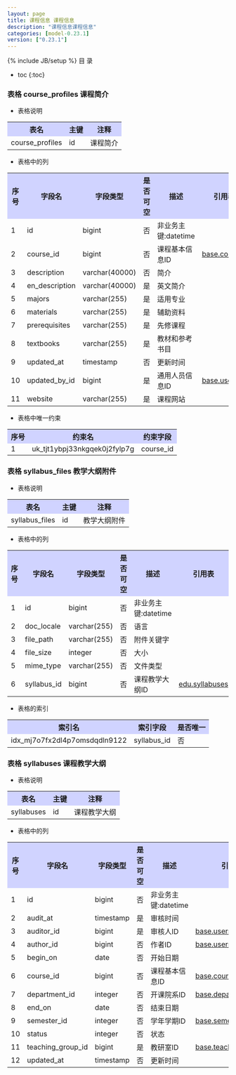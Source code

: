 ```yaml
---
layout: page
title: 课程信息 课程信息
description: "课程信息课程信息"
categories: [model-0.23.1]
version: ["0.23.1"]
---
```

{% include JB/setup %}
 目  录

* toc
{:toc}



### 表格 course_profiles 课程简介

  * 表格说明

<table class="table table-bordered table-striped table-condensed">
<tr><th style="background-color:#D0D3FF">表名</th><th style="background-color:#D0D3FF">主键</th><th style="background-color:#D0D3FF">注释</th>  </tr>
<tr><td>course_profiles</td><td>id</td><td>课程简介</td>  </tr>
</table>

  * 表格中的列

<table class="table table-bordered table-striped table-condensed">
<tr><th style="background-color:#D0D3FF" class="text-center">序号</th><th style="background-color:#D0D3FF">字段名</th><th style="background-color:#D0D3FF">字段类型</th><th style="background-color:#D0D3FF" class="text-center">是否可空</th><th style="background-color:#D0D3FF">描述</th><th style="background-color:#D0D3FF">引用表</th>  </tr>
<tr><td class="text-center">1</td><td>id</td><td>bigint</td><td class="text-center">否</td><td>非业务主键:datetime</td><td></td>  </tr>
<tr><td class="text-center">2</td><td>course_id</td><td>bigint</td><td class="text-center">否</td><td>课程基本信息ID</td><td>           <a href="/base/edu/core.html#表格-courses-课程基本信息">base.courses</a>
</td>  </tr>
<tr><td class="text-center">3</td><td>description</td><td>varchar(40000)</td><td class="text-center">否</td><td>简介</td><td></td>  </tr>
<tr><td class="text-center">4</td><td>en_description</td><td>varchar(40000)</td><td class="text-center">是</td><td>英文简介</td><td></td>  </tr>
<tr><td class="text-center">5</td><td>majors</td><td>varchar(255)</td><td class="text-center">是</td><td>适用专业</td><td></td>  </tr>
<tr><td class="text-center">6</td><td>materials</td><td>varchar(255)</td><td class="text-center">是</td><td>辅助资料</td><td></td>  </tr>
<tr><td class="text-center">7</td><td>prerequisites</td><td>varchar(255)</td><td class="text-center">是</td><td>先修课程</td><td></td>  </tr>
<tr><td class="text-center">8</td><td>textbooks</td><td>varchar(255)</td><td class="text-center">是</td><td>教材和参考书目</td><td></td>  </tr>
<tr><td class="text-center">9</td><td>updated_at</td><td>timestamp</td><td class="text-center">否</td><td>更新时间</td><td></td>  </tr>
<tr><td class="text-center">10</td><td>updated_by_id</td><td>bigint</td><td class="text-center">是</td><td>通用人员信息ID</td><td>           <a href="/base/common/user.html#表格-users-通用人员信息">base.users</a>
</td>  </tr>
<tr><td class="text-center">11</td><td>website</td><td>varchar(255)</td><td class="text-center">是</td><td>课程网站</td><td></td>  </tr>
</table>

  * 表格中唯一约束

<table class="table table-bordered table-striped table-condensed">
  <tr>
<th style="background-color:#D0D3FF">序号</th><th style="background-color:#D0D3FF">约束名</th><th style="background-color:#D0D3FF">约束字段</th>  </tr>
<tr><td>1</td><td>uk_tjt1ybpj33nkgqek0j2fylp7g</td><td>course_id</td>  </tr>
</table>


### 表格 syllabus_files 教学大纲附件

  * 表格说明

<table class="table table-bordered table-striped table-condensed">
<tr><th style="background-color:#D0D3FF">表名</th><th style="background-color:#D0D3FF">主键</th><th style="background-color:#D0D3FF">注释</th>  </tr>
<tr><td>syllabus_files</td><td>id</td><td>教学大纲附件</td>  </tr>
</table>

  * 表格中的列

<table class="table table-bordered table-striped table-condensed">
<tr><th style="background-color:#D0D3FF" class="text-center">序号</th><th style="background-color:#D0D3FF">字段名</th><th style="background-color:#D0D3FF">字段类型</th><th style="background-color:#D0D3FF" class="text-center">是否可空</th><th style="background-color:#D0D3FF">描述</th><th style="background-color:#D0D3FF">引用表</th>  </tr>
<tr><td class="text-center">1</td><td>id</td><td>bigint</td><td class="text-center">否</td><td>非业务主键:datetime</td><td></td>  </tr>
<tr><td class="text-center">2</td><td>doc_locale</td><td>varchar(255)</td><td class="text-center">否</td><td>语言</td><td></td>  </tr>
<tr><td class="text-center">3</td><td>file_path</td><td>varchar(255)</td><td class="text-center">否</td><td>附件关键字</td><td></td>  </tr>
<tr><td class="text-center">4</td><td>file_size</td><td>integer</td><td class="text-center">否</td><td>大小</td><td></td>  </tr>
<tr><td class="text-center">5</td><td>mime_type</td><td>varchar(255)</td><td class="text-center">否</td><td>文件类型</td><td></td>  </tr>
<tr><td class="text-center">6</td><td>syllabus_id</td><td>bigint</td><td class="text-center">否</td><td>课程教学大纲ID</td><td>           <a href="/edu/course/misc.html#表格-syllabuses-课程教学大纲">edu.syllabuses</a>
</td>  </tr>
</table>


  * 表格的索引

<table class="table table-bordered table-striped table-condensed">
  <tr>
<th style="background-color:#D0D3FF">索引名</th><th style="background-color:#D0D3FF">索引字段</th><th style="background-color:#D0D3FF">是否唯一</th>  </tr>
<tr><td>idx_mj7o7fx2dl4p7omsdqdln9122</td><td>syllabus_id</td><td>否</td>  </tr>
</table>

### 表格 syllabuses 课程教学大纲

  * 表格说明

<table class="table table-bordered table-striped table-condensed">
<tr><th style="background-color:#D0D3FF">表名</th><th style="background-color:#D0D3FF">主键</th><th style="background-color:#D0D3FF">注释</th>  </tr>
<tr><td>syllabuses</td><td>id</td><td>课程教学大纲</td>  </tr>
</table>

  * 表格中的列

<table class="table table-bordered table-striped table-condensed">
<tr><th style="background-color:#D0D3FF" class="text-center">序号</th><th style="background-color:#D0D3FF">字段名</th><th style="background-color:#D0D3FF">字段类型</th><th style="background-color:#D0D3FF" class="text-center">是否可空</th><th style="background-color:#D0D3FF">描述</th><th style="background-color:#D0D3FF">引用表</th>  </tr>
<tr><td class="text-center">1</td><td>id</td><td>bigint</td><td class="text-center">否</td><td>非业务主键:datetime</td><td></td>  </tr>
<tr><td class="text-center">2</td><td>audit_at</td><td>timestamp</td><td class="text-center">是</td><td>审核时间</td><td></td>  </tr>
<tr><td class="text-center">3</td><td>auditor_id</td><td>bigint</td><td class="text-center">是</td><td>审核人ID</td><td>           <a href="/base/common/user.html#表格-users-通用人员信息">base.users</a>
</td>  </tr>
<tr><td class="text-center">4</td><td>author_id</td><td>bigint</td><td class="text-center">否</td><td>作者ID</td><td>           <a href="/base/common/user.html#表格-users-通用人员信息">base.users</a>
</td>  </tr>
<tr><td class="text-center">5</td><td>begin_on</td><td>date</td><td class="text-center">否</td><td>开始日期</td><td></td>  </tr>
<tr><td class="text-center">6</td><td>course_id</td><td>bigint</td><td class="text-center">否</td><td>课程基本信息ID</td><td>           <a href="/base/edu/core.html#表格-courses-课程基本信息">base.courses</a>
</td>  </tr>
<tr><td class="text-center">7</td><td>department_id</td><td>integer</td><td class="text-center">否</td><td>开课院系ID</td><td>           <a href="/base/common/user.html#表格-departments-部门组织机构信息">base.departments</a>
</td>  </tr>
<tr><td class="text-center">8</td><td>end_on</td><td>date</td><td class="text-center">否</td><td>结束日期</td><td></td>  </tr>
<tr><td class="text-center">9</td><td>semester_id</td><td>integer</td><td class="text-center">否</td><td>学年学期ID</td><td>           <a href="/base/edu/misc.html#表格-semesters-学年学期">base.semesters</a>
</td>  </tr>
<tr><td class="text-center">10</td><td>status</td><td>integer</td><td class="text-center">否</td><td>状态</td><td></td>  </tr>
<tr><td class="text-center">11</td><td>teaching_group_id</td><td>bigint</td><td class="text-center">是</td><td>教研室ID</td><td>           <a href="/base/edu/misc.html#表格-teaching_groups-教研室">base.teaching_groups</a>
</td>  </tr>
<tr><td class="text-center">12</td><td>updated_at</td><td>timestamp</td><td class="text-center">否</td><td>更新时间</td><td></td>  </tr>
</table>


